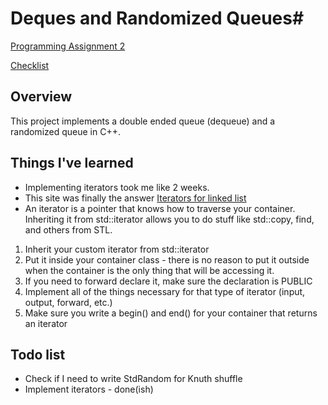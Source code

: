 # Deques and Randomized Queues#

[Programming Assignment 2](http://coursera.cs.princeton.edu/algs4/assignments/queues.html)

[Checklist](http://coursera.cs.princeton.edu/algs4/checklists/queues.html)

## Overview ##

This project implements a double ended queue (dequeue) and a randomized queue in C++. 

## Things I've learned
* Implementing iterators took me like 2 weeks.
* This site was finally the answer [Iterators for linked list](http://www.oreillynet.com/pub/a/network/2005/11/21/what-is-iterator-in-c-plus-plus-part2.html?page=4)
* An iterator is a pointer that knows how to traverse your container. Inheriting it from std::iterator allows you to do stuff like std::copy, find, and others from STL.

1. Inherit your custom iterator from std::iterator
2. Put it inside your container class - there is no reason to put it outside when the container is the only thing that will be accessing it.
3. If you need to forward declare it, make sure the declaration is PUBLIC
4. Implement all of the things necessary for that type of iterator (input, output, forward, etc.)
5. Make sure you write a begin() and end() for your container that returns an iterator

## Todo list ##
* Check if I need to write StdRandom for Knuth shuffle
* Implement iterators - done(ish)